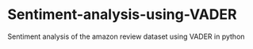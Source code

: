 # Sentiment-analysis-using-VADER
Sentiment analysis of the amazon review dataset using VADER in python
